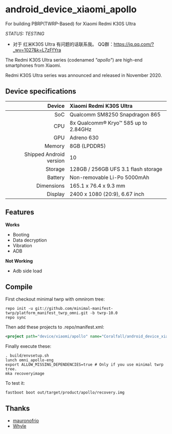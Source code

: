 # android_device_xiaomi_apollo
For building PBRP(TWRP-Based) for Xiaomi Redmi K30S Ultra

*STATUS: TESTING*

 - 对于 红米K30S Ultra 有问题的话联系我。 QQ群：https://jq.qq.com/?_wv=1027&k=L7zFfYra

The Redmi K30S Ultra series (codenamed _"apollo"_) are high-end smartphones from Xiaomi.

Redmi K30S Ultra series was announced and released in November 2020.


## Device specifications

| Device       | Xiaomi Redmi K30S Ultra                     |
| -----------: | :------------------------------------------ |
| SoC          | Qualcomm SM8250 Snapdragon 865              |
| CPU          | 8x Qualcomm® Kryo™ 585 up to 2.84GHz        |
| GPU          | Adreno 630                                  |
| Memory       | 8GB (LPDDR5)                                |
| Shipped Android version | 10                               |
| Storage      | 128GB / 256GB UFS 3.1 flash storage         |
| Battery      | Non-removable Li-Po 5000mAh                 |
| Dimensions   | 165.1 x 76.4 x 9.3 mm                       |
| Display      | 2400 x 1080 (20:9), 6.67 inch               |

## Features

**Works**

- Booting
- Data decryption
- Vibration
- ADB

**Not Working**

- Adb side load


## Compile

First checkout minimal twrp with omnirom tree:

```
repo init -u git://github.com/minimal-manifest-twrp/platform_manifest_twrp_omni.git -b twrp-10.0
repo sync
```

Then add these projects to .repo/manifest.xml:

```xml
<project path="device/xiaomi/apollo" name="Coralfall/android_device_xiaomi_apollo" remote="github" revision="PBRP-3.0" />
```

Finally execute these:

```
. build/envsetup.sh
lunch omni_apollo-eng
export ALLOW_MISSING_DEPENDENCIES=true # Only if you use minimal twrp tree.
mka recoveryimage 
```

To test it:

```
fastboot boot out/target/product/apollo/recovery.img
```

## Thanks
- [mauronofrio](https://github.com/mauronofrio)
- [Whyle](https://github.com/Whyle)

